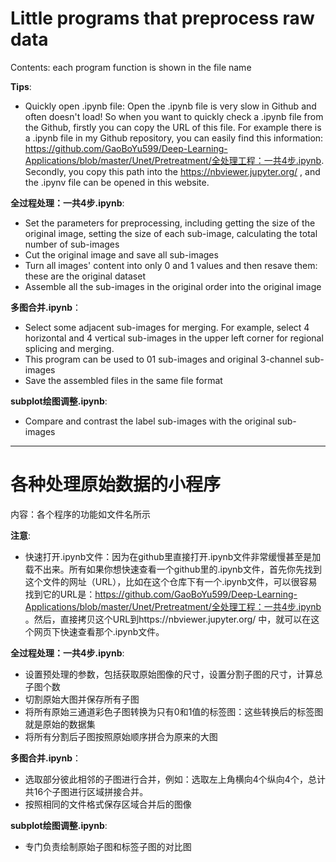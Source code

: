 # Little programs that preprocess raw data

Contents: each program function is shown in the file name

**Tips**:
- Quickly open .ipynb file: Open the .ipynb file is very slow in Github and often doesn't load! So when you want to quickly check a .ipynb file from the Github, firstly you can copy the URL of this file. For example there is a .ipynb file in my Github repository, you can easily find this information: https://github.com/GaoBoYu599/Deep-Learning-Applications/blob/master/Unet/Pretreatment/全处理工程：一共4步.ipynb. Secondly, you copy this path into the https://nbviewer.jupyter.org/ , and the .ipynv file can be opened in this website. 

**全过程处理：一共4步.ipynb**:
- Set the parameters for preprocessing, including getting the size of the original image, setting the size of each sub-image, calculating the total number of sub-images
- Cut the original image and save all sub-images
- Turn all images' content into only 0 and 1 values and then resave them: these are the original dataset
- Assemble all the sub-images in the original order into the original image

**多图合并.ipynb**：
- Select some adjacent sub-images for merging. For example, select 4 horizontal and 4 vertical sub-images in the upper left corner for regional splicing and merging.
- This program can be used to 01 sub-images and original 3-channel sub-images
- Save the assembled files in the same file format

**subplot绘图调整.ipynb**:
- Compare and contrast the label sub-images with the original sub-images

---

# 各种处理原始数据的小程序

内容：各个程序的功能如文件名所示

**注意**:
- 快速打开.ipynb文件：因为在github里直接打开.ipynb文件非常缓慢甚至是加载不出来。所有如果你想快速查看一个github里的.ipynb文件，首先你先找到这个文件的网址（URL），比如在这个仓库下有一个.ipynb文件，可以很容易找到它的URL是：https://github.com/GaoBoYu599/Deep-Learning-Applications/blob/master/Unet/Pretreatment/全处理工程：一共4步.ipynb 。然后，直接拷贝这个URL到https://nbviewer.jupyter.org/ 中，就可以在这个网页下快速查看那个.ipynb文件。

**全过程处理：一共4步.ipynb**:
- 设置预处理的参数，包括获取原始图像的尺寸，设置分割子图的尺寸，计算总子图个数
- 切割原始大图并保存所有子图
- 将所有原始三通道彩色子图转换为只有0和1值的标签图：这些转换后的标签图就是原始的数据集
- 将所有分割后子图按照原始顺序拼合为原来的大图

**多图合并.ipynb**：
- 选取部分彼此相邻的子图进行合并，例如：选取左上角横向4个纵向4个，总计共16个子图进行区域拼接合并。
- 按照相同的文件格式保存区域合并后的图像

**subplot绘图调整.ipynb**:
- 专门负责绘制原始子图和标签子图的对比图
 
